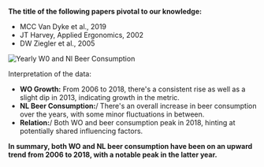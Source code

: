 **The title of the following papers pivotal to our knowledge:**
  - MCC Van Dyke et al., 2019
  - JT Harvey, Applied Ergonomics, 2002
  - DW Ziegler et al., 2005
    

![Yearly W0 and Nl Beer Consumption](https://github.com/jazminli/CS_Assignment/blob/main/Yearly%20W0%20and%20NL%20Beer%20Consumption.png)

Interpretation of the data:
  - **WO Growth:** From 2006 to 2018, there's a consistent rise as well as a slight dip in 2013, indicating growth in the metric.
  - **NL Beer Consumption:**/ There's an overall increase in beer consumption over the years, with some minor fluctuations in between.
  - **Relation:**/ Both WO and beer consumption peak in 2018, hinting at potentially shared influencing factors.

**In summary, both WO and NL beer consumption have been on an upward trend from 2006 to 2018, with a notable peak in the latter year.**
